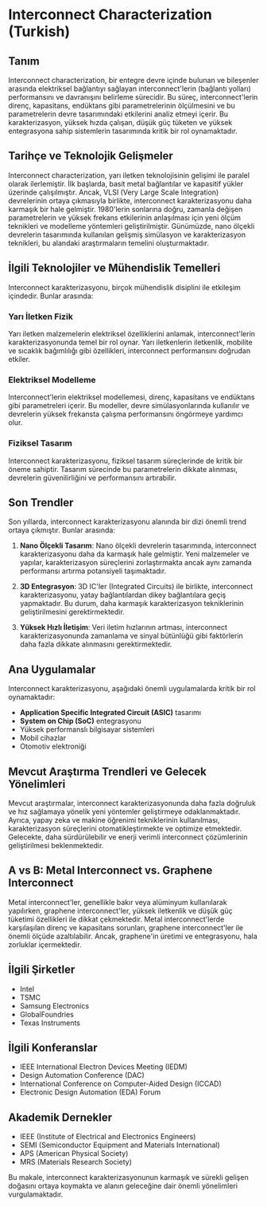 # Interconnect Characterization (Turkish)

## Tanım
Interconnect characterization, bir entegre devre içinde bulunan ve bileşenler arasında elektriksel bağlantıyı sağlayan interconnect'lerin (bağlantı yolları) performansını ve davranışını belirleme sürecidir. Bu süreç, interconnect'lerin direnç, kapasitans, endüktans gibi parametrelerinin ölçülmesini ve bu parametrelerin devre tasarımındaki etkilerini analiz etmeyi içerir. Bu karakterizasyon, yüksek hızda çalışan, düşük güç tüketen ve yüksek entegrasyona sahip sistemlerin tasarımında kritik bir rol oynamaktadır.

## Tarihçe ve Teknolojik Gelişmeler
Interconnect characterization, yarı iletken teknolojisinin gelişimi ile paralel olarak ilerlemiştir. İlk başlarda, basit metal bağlantılar ve kapasitif yükler üzerinde çalışılmıştır. Ancak, VLSI (Very Large Scale Integration) devrelerinin ortaya çıkmasıyla birlikte, interconnect karakterizasyonu daha karmaşık bir hale gelmiştir. 1980'lerin sonlarına doğru, zamanla değişen parametrelerin ve yüksek frekans etkilerinin anlaşılması için yeni ölçüm teknikleri ve modelleme yöntemleri geliştirilmiştir. Günümüzde, nano ölçekli devrelerin tasarımında kullanılan gelişmiş simülasyon ve karakterizasyon teknikleri, bu alandaki araştırmaların temelini oluşturmaktadır.

## İlgili Teknolojiler ve Mühendislik Temelleri
Interconnect karakterizasyonu, birçok mühendislik disiplini ile etkileşim içindedir. Bunlar arasında:

### Yarı İletken Fizik
Yarı iletken malzemelerin elektriksel özelliklerini anlamak, interconnect'lerin karakterizasyonunda temel bir rol oynar. Yarı iletkenlerin iletkenlik, mobilite ve sıcaklık bağımlılığı gibi özellikleri, interconnect performansını doğrudan etkiler.

### Elektriksel Modelleme
Interconnect'lerin elektriksel modellemesi, direnç, kapasitans ve endüktans gibi parametreleri içerir. Bu modeller, devre simülasyonlarında kullanılır ve devrelerin yüksek frekansta çalışma performansını öngörmeye yardımcı olur.

### Fiziksel Tasarım
Interconnect karakterizasyonu, fiziksel tasarım süreçlerinde de kritik bir öneme sahiptir. Tasarım sürecinde bu parametrelerin dikkate alınması, devrelerin güvenilirliğini ve performansını artırabilir.

## Son Trendler
Son yıllarda, interconnect karakterizasyonu alanında bir dizi önemli trend ortaya çıkmıştır. Bunlar arasında:

1. **Nano Ölçekli Tasarım**: Nano ölçekli devrelerin tasarımında, interconnect karakterizasyonu daha da karmaşık hale gelmiştir. Yeni malzemeler ve yapılar, karakterizasyon süreçlerini zorlaştırmakta ancak aynı zamanda performansı artırma potansiyeli taşımaktadır.

2. **3D Entegrasyon**: 3D IC'ler (Integrated Circuits) ile birlikte, interconnect karakterizasyonu, yatay bağlantılardan dikey bağlantılara geçiş yapmaktadır. Bu durum, daha karmaşık karakterizasyon tekniklerinin geliştirilmesini gerektirmektedir.

3. **Yüksek Hızlı İletişim**: Veri iletim hızlarının artması, interconnect karakterizasyonunda zamanlama ve sinyal bütünlüğü gibi faktörlerin daha fazla dikkate alınmasını gerektirmektedir.

## Ana Uygulamalar
Interconnect karakterizasyonu, aşağıdaki önemli uygulamalarda kritik bir rol oynamaktadır:

- **Application Specific Integrated Circuit (ASIC)** tasarımı
- **System on Chip (SoC)** entegrasyonu
- Yüksek performanslı bilgisayar sistemleri
- Mobil cihazlar
- Otomotiv elektroniği

## Mevcut Araştırma Trendleri ve Gelecek Yönelimleri
Mevcut araştırmalar, interconnect karakterizasyonunda daha fazla doğruluk ve hız sağlamaya yönelik yeni yöntemler geliştirmeye odaklanmaktadır. Ayrıca, yapay zeka ve makine öğrenimi tekniklerinin kullanılması, karakterizasyon süreçlerini otomatikleştirmekte ve optimize etmektedir. Gelecekte, daha sürdürülebilir ve enerji verimli interconnect çözümlerinin geliştirilmesi beklenmektedir.

## A vs B: Metal Interconnect vs. Graphene Interconnect
Metal interconnect'ler, genellikle bakır veya alüminyum kullanılarak yapılırken, graphene interconnect'ler, yüksek iletkenlik ve düşük güç tüketimi özellikleri ile dikkat çekmektedir. Metal interconnect'lerde karşılaşılan direnç ve kapasitans sorunları, graphene interconnect'ler ile önemli ölçüde azaltılabilir. Ancak, graphene'in üretimi ve entegrasyonu, hala zorluklar içermektedir.

## İlgili Şirketler
- Intel
- TSMC
- Samsung Electronics
- GlobalFoundries
- Texas Instruments

## İlgili Konferanslar
- IEEE International Electron Devices Meeting (IEDM)
- Design Automation Conference (DAC)
- International Conference on Computer-Aided Design (ICCAD)
- Electronic Design Automation (EDA) Forum

## Akademik Dernekler
- IEEE (Institute of Electrical and Electronics Engineers)
- SEMI (Semiconductor Equipment and Materials International)
- APS (American Physical Society)
- MRS (Materials Research Society)

Bu makale, interconnect karakterizasyonunun karmaşık ve sürekli gelişen doğasını ortaya koymakta ve alanın geleceğine dair önemli yönelimleri vurgulamaktadır.